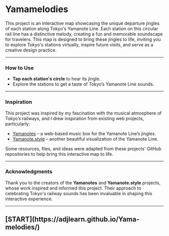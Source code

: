 # Yamamelodies

This project is an interactive map showcasing the unique departure jingles of each station along Tokyo's Yamanote Line. Each station on this circular rail line has a distinctive melody, creating a fun and memorable soundscape for travelers. This map is designed to bring these jingles to life, inviting you to explore Tokyo's stations virtually, inspire future visits, and serve as a creative design practice.

---

### How to Use

- **Tap each station's circle** to hear its jingle.
- Explore the stations to get a taste of Tokyo’s Yamanote Line sounds.
  
---

### Inspiration

This project was inspired by my fascination with the musical atmosphere of Tokyo’s railways, and I drew inspiration from existing web projects, particularly:
- [Yamanotes](https://yamanot.es/) – a web-based music box for the Yamanote Line’s jingles.
- [Yamanote.style](http://yamanote.style/) – another beautiful visualization of the Yamanote Line.

Some resources, files, and ideas were adapted from these projects' GitHub repositories to help bring this interactive map to life.

---

### Acknowledgments

Thank you to the creators of the **Yamanotes** and **Yamanote.style** projects, whose work inspired and informed this project. Their approach to celebrating Tokyo's railway sounds has been invaluable in shaping this interactive experience.

---

<H2><b>[START](https://adjlearn.github.io/Yama-melodies/)</b></H2>
